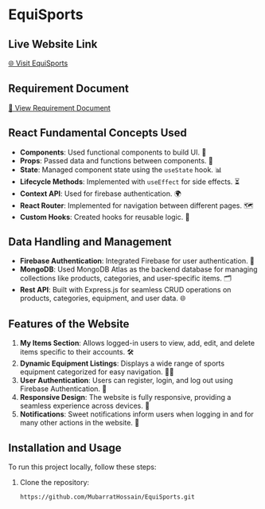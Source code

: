 # EquiSports

## Live Website Link
[🌐 Visit EquiSports](https://beautiful-centaur-0e11ac.netlify.app/)

## Requirement Document
[📄 View Requirement Document](https://docs.google.com/document/d/1zl97jEDUtdadOGwHSV_fP1gShCwCxwk6DDhQbEpcfHY/edit?tab=t.0)

## React Fundamental Concepts Used
- **Components**: Used functional components to build UI. 🧩
- **Props**: Passed data and functions between components. 🔗
- **State**: Managed component state using the `useState` hook. 📊
- **Lifecycle Methods**: Implemented with `useEffect` for side effects. ⏳
- **Context API**: Used for firebase authentication. 🌍
- **React Router**: Implemented for navigation between different pages. 🗺️
- **Custom Hooks**: Created hooks for reusable logic. 🔄

## Data Handling and Management

- **Firebase Authentication**: Integrated Firebase for user authentication. 🔐
- **MongoDB**: Used MongoDB Atlas as the backend database for managing collections like products, categories, and user-specific items. 🗂️ 
- **Rest API**: Built with Express.js for seamless CRUD operations on products, categories, equipment, and user data. 🌐



## Features of the Website
1. **My Items Section**: Allows logged-in users to view, add, edit, and delete items specific to their accounts. 🛠️
2. **Dynamic Equipment Listings**: Displays a wide range of sports equipment categorized for easy navigation. 🏋️‍♂️
3. **User Authentication**: Users can register, login, and log out using Firebase Authentication. 🔑
4. **Responsive Design**: The website is fully responsive, providing a seamless experience across devices. 📱
5. **Notifications**: Sweet notifications inform users when logging in and for many other actions in the website. 🔔

## Installation and Usage
To run this project locally, follow these steps:

1. Clone the repository:
   ```bash
   https://github.com/MubarratHossain/EquiSports.git


